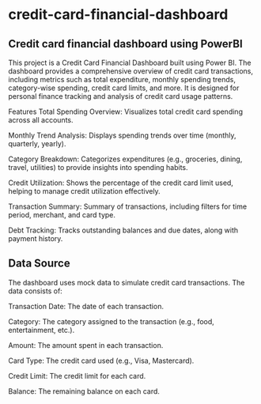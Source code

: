 # credit-card-financial-dashboard

## Credit card financial dashboard using PowerBI

This project is a Credit Card Financial Dashboard built using Power BI. The dashboard provides a comprehensive overview of credit card transactions, including metrics such as total expenditure, monthly spending trends, category-wise spending, credit card limits, and more. It is designed for personal finance tracking and analysis of credit card usage patterns.

Features
Total Spending Overview: Visualizes total credit card spending across all accounts.

Monthly Trend Analysis: Displays spending trends over time (monthly, quarterly, yearly).

Category Breakdown: Categorizes expenditures (e.g., groceries, dining, travel, utilities) to provide 
insights into spending habits.

Credit Utilization: Shows the percentage of the credit card limit used, helping to manage credit utilization effectively.

Transaction Summary: Summary of transactions, including filters for time period, merchant, and card type.

Debt Tracking: Tracks outstanding balances and due dates, along with payment history.

## Data Source

The dashboard uses mock data to simulate credit card transactions. The data consists of:

Transaction Date: The date of each transaction.

Category: The category assigned to the transaction (e.g., food, entertainment, etc.).

Amount: The amount spent in each transaction.

Card Type: The credit card used (e.g., Visa, Mastercard).

Credit Limit: The credit limit for each card.

Balance: The remaining balance on each card.
